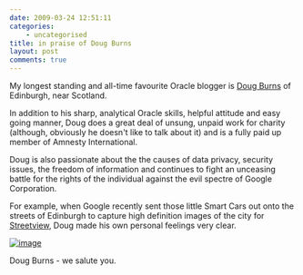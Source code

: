 ```yaml
---
date: 2009-03-24 12:51:11
categories:
    - uncategorised
title: in praise of Doug Burns
layout: post
comments: true
---
```

My longest standing and all-time favourite Oracle blogger is 
[Doug Burns](http://oracledoug.com/serendipity/)
of Edinburgh, near Scotland.

In addition to his sharp, analytical Oracle skills, helpful attitude and
easy going manner, Doug does a great deal of unsung, unpaid work for
charity (although, obviously he doesn't like to talk about it) and is a
fully paid up member of Amnesty International.

Doug is also passionate about the the causes of data privacy, security
issues, the freedom of information and continues to fight an unceasing
battle for the rights of the individual against the evil spectre of
Google Corporation.

For example, when Google recently sent those little Smart Cars out onto
the streets of Edinburgh to capture high definition images of the city
for [Streetview](http://googlesightseeing.com/maps?p=&c=&t=h&hl=en&ll=55.945818,-3.205508&z=17&layer=c&cbll=55.945732,-3.205471&cbp=12,268.1410328885411,,1,12.325581395348838),
Doug made his own personal feelings very clear.

  [![image](http://lh5.ggpht.com/_l2uGy1RGCiE/ScjTp69JS-I/AAAAAAAABAs/WRmEAmFBG8Q/s400/Doug.PNG)](http://picasaweb.google.com/lh/photo/M92tBQY_ksTveS4u7K2fRg?feat=embedwebsite)

Doug Burns - we salute you.
